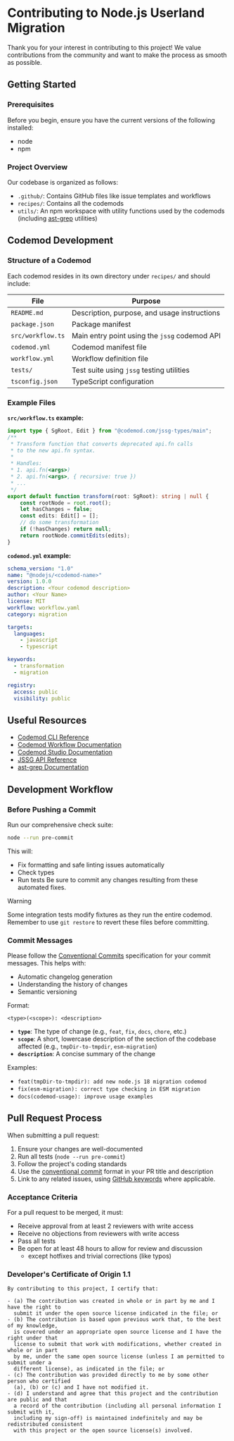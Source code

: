 # Contributing to Node.js Userland Migration

Thank you for your interest in contributing to this project! We value contributions from the community and want to make the process as smooth as possible.

## Getting Started

### Prerequisites

Before you begin, ensure you have the current versions of the following installed:

- node
- npm

### Project Overview

Our codebase is organized as follows:

- `.github/`: Contains GitHub files like issue templates and workflows
- `recipes/`: Contains all the codemods
- `utils/`: An npm workspace with utility functions used by the codemods (including [ast-grep](https://ast-grep.github.io/) utilities)

## Codemod Development

### Structure of a Codemod

Each codemod resides in its own directory under `recipes/` and should include:

| File | Purpose |
|------|---------|
| `README.md` | Description, purpose, and usage instructions |
| `package.json` | Package manifest |
| `src/workflow.ts` | Main entry point using the `jssg` codemod API |
| `codemod.yml` | Codemod manifest file |
| `workflow.yml` | Workflow definition file |
| `tests/` | Test suite using `jssg` testing utilities |
| `tsconfig.json` | TypeScript configuration |

### Example Files

**`src/workflow.ts` example:**
```ts
import type { SgRoot, Edit } from "@codemod.com/jssg-types/main";
/**
 * Transform function that converts deprecated api.fn calls
 * to the new api.fn syntax.
 *
 * Handles:
 * 1. api.fn(<args>)
 * 2. api.fn(<args>, { recursive: true })
 * ...
 */
export default function transform(root: SgRoot): string | null {
	const rootNode = root.root();
	let hasChanges = false;
	const edits: Edit[] = [];
	// do some transformation
	if (!hasChanges) return null;
	return rootNode.commitEdits(edits);
}
```

**`codemod.yml` example:**
```yaml
schema_version: "1.0"
name: "@nodejs/<codemod-name>"
version: 1.0.0
description: <Your codemod description>
author: <Your Name>
license: MIT
workflow: workflow.yaml
category: migration

targets:
  languages:
    - javascript
    - typescript

keywords:
  - transformation
  - migration

registry:
  access: public
  visibility: public
```

## Useful Resources

- [Codemod CLI Reference](https://docs.codemod.com/cli/cli-reference)
- [Codemod Workflow Documentation](https://docs.codemod.com/cli/workflows)
- [Codemod Studio Documentation](https://docs.codemod.com/codemod-studio)
- [JSSG API Reference](https://docs.codemod.com/cli/cli-reference#cli-command-reference)
- [ast-grep Documentation](https://ast-grep.github.io/)

## Development Workflow

### Before Pushing a Commit

Run our comprehensive check suite:

```bash
node --run pre-commit
```

This will:
- Fix formatting and safe linting issues automatically
- Check types
- Run tests
Be sure to commit any changes resulting from these automated fixes.

> [!WARNING]
> Some integration tests modify fixtures as they run the entire codemod. Remember to use `git restore` to revert these files before committing.

### Commit Messages

Please follow the [Conventional Commits](https://www.conventionalcommits.org/en/v1.0.0/) specification for your commit messages. This helps with:

- Automatic changelog generation
- Understanding the history of changes
- Semantic versioning

Format:
```
<type>(<scope>): <description>
```

- **`type`**: The type of change (e.g., `feat`, `fix`, `docs`, `chore`, etc.)
- **`scope`**: A short, lowercase description of the section of the codebase affected (e.g., `tmpDir-to-tmpdir`, `esm-migration`)
- **`description`**: A concise summary of the change

Examples:
- `feat(tmpDir-to-tmpdir): add new node.js 18 migration codemod`
- `fix(esm-migration): correct type checking in ESM migration`
- `docs(codemod-usage): improve usage examples`

## Pull Request Process

When submitting a pull request:
1. Ensure your changes are well-documented
2. Run all tests (`node --run pre-commit`)
3. Follow the project's coding standards
4. Use the [conventional commit](https://www.conventionalcommits.org/en/v1.0.0/) format in your PR title and description
5. Link to any related issues, using [GitHub keywords](https://docs.github.com/en/get-started/writing-on-github/working-with-advanced-formatting/using-keywords-in-issues-and-pull-requests) where applicable.

### Acceptance Criteria

For a pull request to be merged, it must:
- Receive approval from at least 2 reviewers with write access
- Receive no objections from reviewers with write access
- Pass all tests
- Be open for at least 48 hours to allow for review and discussion
  - except hotfixes and trivial corrections (like typos)

### Developer's Certificate of Origin 1.1

```
By contributing to this project, I certify that:

- (a) The contribution was created in whole or in part by me and I have the right to
  submit it under the open source license indicated in the file; or
- (b) The contribution is based upon previous work that, to the best of my knowledge,
  is covered under an appropriate open source license and I have the right under that
  license to submit that work with modifications, whether created in whole or in part
  by me, under the same open source license (unless I am permitted to submit under a
  different license), as indicated in the file; or
- (c) The contribution was provided directly to me by some other person who certified
  (a), (b) or (c) and I have not modified it.
- (d) I understand and agree that this project and the contribution are public and that
  a record of the contribution (including all personal information I submit with it,
  including my sign-off) is maintained indefinitely and may be redistributed consistent
  with this project or the open source license(s) involved.

```
